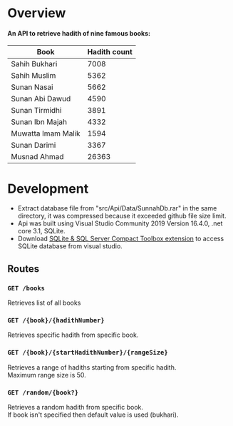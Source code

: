 ﻿# Overview
#### An API to retrieve hadith of nine famous books:

|  Book 	|  Hadith count 	|
|---	|---	|
|   	 Sahih Bukhari|  7008 	|
|   Sahih Muslim	| 5362  	|
|   Sunan Nasai	|   5662	|
|   Sunan Abi Dawud	|   4590	|
|   	Sunan Tirmidhi|   3891	|
|   	Sunan Ibn Majah|  4332 	|
|   	Muwatta Imam Malik|  1594 	|
|    Sunan Darimi	|   3367	|
|   	Musnad Ahmad|   26363	|


# Development

* Extract database file from "src/Api/Data/SunnahDb.rar" in the same directory, it was compressed because it exceeded github file size limit. 
* Api was built using Visual Studio Community 2019 Version 16.4.0, .net core 3.1, SQLite.
* Download [SQLite & SQL Server Compact Toolbox extension](https://marketplace.visualstudio.com/items?itemName=ErikEJ.SQLServerCompactSQLiteToolbox) to access SQLite database from visual studio.

## Routes
### `GET /books`
Retrieves list of all books

### `GET /{book}/{hadithNumber}`
Retrieves specific hadith from specific book.

### `GET /{book}/{startHadithNumber}/{rangeSize}`
Retrieves a range of hadiths starting from specific hadith.<br/>
Maximum range size is 50.

### `GET /random/{book?}`
Retrieves a random hadith from specific book.<br/>
If book isn't specified then default value is used (bukhari).

